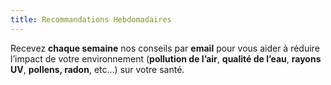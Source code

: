 ```yaml
---
title: Recommandations Hebdomadaires
---
```


Recevez **chaque semaine** nos conseils par **email** pour vous aider à réduire l’impact de votre environnement (**pollution de l’air**, **qualité de l’eau**, **rayons UV**, **pollens, radon**, etc...) sur votre santé.
